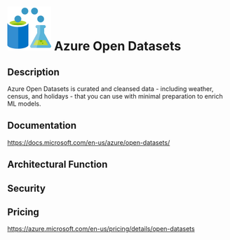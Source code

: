 # <img src ="../img/Azure Open Datasets.svg" width=100 /> Azure Open Datasets                 



## Description										
Azure Open Datasets is curated and cleansed data - including weather, census, and holidays - that you can use with minimal preparation to enrich ML models.





## Documentation
https://docs.microsoft.com/en-us/azure/open-datasets/



## Architectural Function




## Security




## Pricing
https://azure.microsoft.com/en-us/pricing/details/open-datasets



